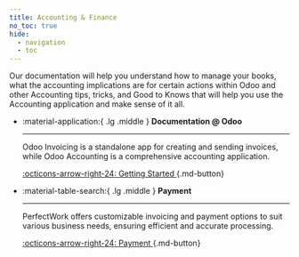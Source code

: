 ```yaml
---
title: Accounting & Finance
no_toc: true
hide:
  - navigation
  - toc
---
```


<div>
Our documentation will help you understand how to manage your books, what the accounting implications are for certain actions within Odoo and other Accounting tips, tricks, and Good to Knows that will help you use the Accounting application and make sense of it all.

<br/>

</div>


<div class="grid cards" markdown>

-   :material-application:{ .lg .middle } __Documentation @ Odoo__

    ---

    Odoo Invoicing is a standalone app for creating and sending invoices, while Odoo Accounting is a comprehensive accounting application.

    [:octicons-arrow-right-24: Getting Started ](https://www.odoo.com/documentation/16.0/applications/finance/accounting.html){.md-button}


-   :material-table-search:{ .lg .middle } __Payment__

    ---

    PerfectWork offers customizable invoicing and payment options to suit various business needs, ensuring efficient and accurate processing.
    
    [:octicons-arrow-right-24: Payment ](./2030_payment/index.md){.md-button}


</div>
